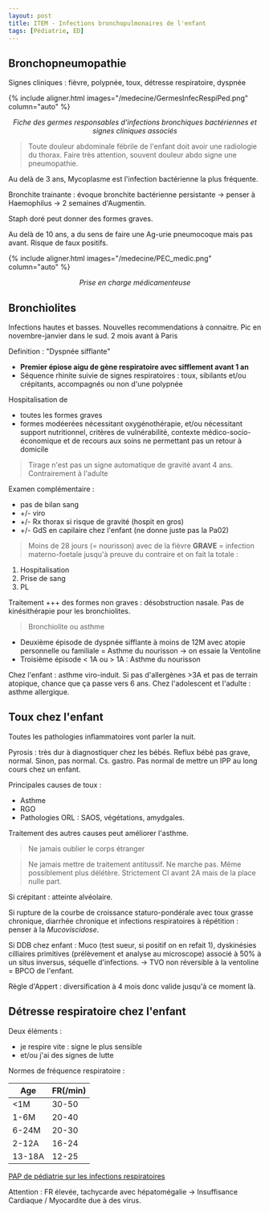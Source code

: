 ```yaml
---
layout: post
title: ITEM - Infections bronchopulmonaires de l'enfant
tags: [Pédiatrie, ED]
---
```


## Bronchopneumopathie

Signes cliniques : fièvre, polypnée, toux, détresse respiratoire, dyspnée

{% include aligner.html images="/medecine/GermesInfecRespiPed.png" column="auto" %}
<p align="center">
  <em>Fiche des germes responsables d'infections bronchiques bactériennes et signes cliniques associés</em>
</p>

> Toute douleur abdominale fébrile de l'enfant doit avoir une radiologie du thorax. Faire très attention, souvent douleur abdo signe une pneumopathie.

Au delà de 3 ans, Mycoplasme est l'infection bactérienne la plus fréquente.

Bronchite trainante : évoque bronchite bactérienne persistante -> penser à Haemophilus -> 2 semaines d'Augmentin.

Staph doré peut donner des formes graves.

Au delà de 10 ans, a du sens de faire une Ag-urie pneumocoque mais pas avant. Risque de faux positifs.

{% include aligner.html images="/medecine/PEC_medic.png" column="auto" %}
<p align="center">
  <em>Prise en charge médicamenteuse</em>
</p>

## Bronchiolites

Infections hautes et basses.
Nouvelles recommendations à connaitre.
Pic en novembre-janvier dans le sud. 2 mois avant à Paris

Definition : "Dyspnée sifflante"
- **Premier épiose aigu de gène respiratoire avec sifflement avant 1 an**
- Séquence rhinite suivie de signes respiratoires : toux, sibilants et/ou crépitants, accompagnés ou non d'une polypnée

Hospitalisation de
- toutes les formes graves
- formes modéerées nécessitant oxygénothérapie, et/ou nécessitant support nutritionnel, critères de vulnérabilité, contexte médico-socio-économique et de recours aux soins ne permettant pas un retour à domicile

>Tirage n'est pas un signe automatique de gravité avant 4 ans. Contrairement à l'adulte

Examen complémentaire :
- pas de bilan sang
- +/- viro
- +/- Rx thorax si risque de gravité (hospit en gros)
- +/- GdS en capilaire chez l'enfant (ne donne juste pas la Pa02)

> Moins de 28 jours (= nourisson) avec de la fièvre **GRAVE** = infection materno-foetale jusqu'à preuve du contraire et on fait la totale :
1. Hospitalisation
2. Prise de sang
3. PL

Traitement +++ des formes non graves : désobstruction nasale.
Pas de kinésithérapie pour les bronchiolites.

> Bronchiolite ou asthme
- Deuxième épisode de dyspnée sifflante à moins de 12M avec atopie personnelle ou familiale = Asthme du nourisson -> on essaie la Ventoline
- Troisième épisode < 1A ou > 1A : Asthme du nourisson

Chez l'enfant : asthme viro-induit. Si pas d'allergènes >3A et pas de terrain atopique, chance que ça passe vers 6 ans.
Chez l'adolescent et l'adulte : asthme allergique.

## Toux chez l'enfant

Toutes les pathologies inflammatoires vont parler la nuit.

Pyrosis : très dur à diagnostiquer chez les bébés.
Reflux bébé pas grave, normal. Sinon, pas normal. Cs. gastro. Pas normal de mettre un IPP au long cours chez un enfant.

Principales causes de toux :
- Asthme
- RGO
- Pathologies ORL : SAOS, végétations, amydgales.

Traitement des autres causes peut améliorer l'asthme.

> Ne jamais oublier le corps étranger

> Ne jamais mettre de traitement antitussif. Ne marche pas. Même possiblement plus délétère. Strictement CI avant 2A mais de la place nulle part.

Si crépitant : atteinte alvéolaire.

Si rupture de la courbe de croissance staturo-pondérale avec toux grasse chronique, diarrhée chronique et infections respiratoires à répétition : penser à la _Mucoviscidose_.

Si DDB chez enfant : Muco (test sueur, si positif on en refait 1), dyskinésies cilliaires primitives (prélèvement et analyse au microscope) associé à 50% à un situs inversus, séquelle d'infections. -> TVO non réversible à la ventoline = BPCO de l'enfant.

Règle d'Appert : diversification à 4 mois donc valide jusqu'à ce moment là.

## Détresse respiratoire chez l'enfant

Deux éléments :
- je respire vite : signe le plus sensible
- et/ou j'ai des signes de lutte

Normes de fréquence respiratoire :

|Age|FR(/min)|
|-----|------|
|<1M|30-50|
|1-6M|20-40|
|6-24M|20-30|
|2-12A|16-24|
|13-18A|12-25|

[PAP de pédiatrie sur les infections respiratoires](https://pap-pediatrie.fr/allergo-pneumo/pneumonies-du-diagnostic-au-traitement)

Attention : FR élevée, tachycarde avec hépatomégalie -> Insuffisance Cardiaque / Myocardite due à des virus.
